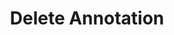 ---
title: Delete Annotation
excerpt: Delete an Annotation. Requires a role of at least Analyst.
api:
  file: annotations-api.json
  operationId: delete-annotation
deprecated: false
hidden: false
metadata:
  title: ''
  description: ''
  robots: index
next:
  description: ''
---